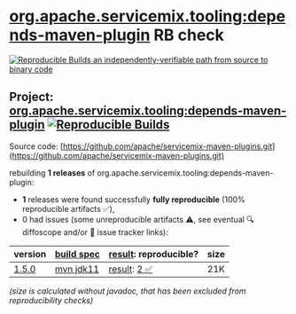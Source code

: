 [org.apache.servicemix.tooling:depends-maven-plugin](https://central.sonatype.com/artifact/org.apache.servicemix.tooling/depends-maven-plugin/versions) RB check
=======

[![Reproducible Builds](https://reproducible-builds.org/images/logos/rb.svg) an independently-verifiable path from source to binary code](https://reproducible-builds.org/)

## Project: [org.apache.servicemix.tooling:depends-maven-plugin](https://central.sonatype.com/artifact/org.apache.servicemix.tooling/depends-maven-plugin/versions) [![Reproducible Builds](https://img.shields.io/endpoint?url=https://raw.githubusercontent.com/jvm-repo-rebuild/reproducible-central/master/content/org/apache/servicemix/tooling/depends-maven-plugin/badge.json)](https://github.com/jvm-repo-rebuild/reproducible-central/blob/master/content/org/apache/servicemix/tooling/depends-maven-plugin/README.md)

Source code: [https://github.com/apache/servicemix-maven-plugins.git](https://github.com/apache/servicemix-maven-plugins.git)

rebuilding **1 releases** of org.apache.servicemix.tooling:depends-maven-plugin:
- **1** releases were found successfully **fully reproducible** (100% reproducible artifacts :white_check_mark:),
- 0 had issues (some unreproducible artifacts :warning:, see eventual :mag: diffoscope and/or :memo: issue tracker links):

| version | [build spec](/BUILDSPEC.md) | [result](https://reproducible-builds.org/docs/jvm/): reproducible? | size |
| -- | --------- | ------ | -- |
| [1.5.0](https://central.sonatype.com/artifact/org.apache.servicemix.tooling/depends-maven-plugin/1.5.0/pom) | [mvn jdk11](depends-maven-plugin-1.5.0.buildspec) | [result](depends-maven-plugin-1.5.0.buildinfo): [2 :white_check_mark: ](depends-maven-plugin-1.5.0.buildcompare) | 21K |

<i>(size is calculated without javadoc, that has been excluded from reproducibility checks)</i>
